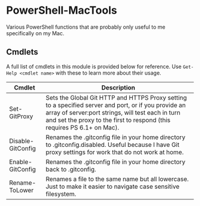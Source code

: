# PowerShell-MacTools

Various PowerShell functions that are probably only useful to me specifically on my Mac.

## Cmdlets

A full list of cmdlets in this module is provided below for reference. Use `Get-Help <cmdlet name>` with these to learn more about their usage.

Cmdlet            | Description
------------------| -------------------------------------------------------------------------------------------------------
Set-GitProxy      | Sets the Global Git HTTP and HTTPS Proxy setting to a specified server and port, or if you provide an array of server:port strings, will test each in turn and set the proxy to the first to respond (this requires PS 6.1+ on Mac).
Disable-GitConfig | Renames the .gitconfig file in your home directory to .gitconfig.disabled. Useful because I have Git proxy settings for work that do not work at home.
Enable-GitConfig  | Renames the .gitconfig file in your home directory back to .gitconfig.
Rename-ToLower    | Renames a file to the same name but all lowercase. Just to make it easier to navigate case sensitive filesystem.

